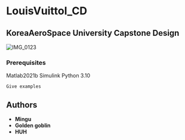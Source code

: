 # LouisVuittol_CD

## KoreaAeroSpace University Capstone Design
![IMG_0123](https://user-images.githubusercontent.com/9380159/161889910-20057acd-6f7b-4292-ad9b-2123be353ef3.PNG)

### Prerequisites

Matlab2021b
Simulink
Python 3.10


```
Give examples
```

## Authors

* **Mingu**
* **Golden goblin**
* **HUH**




